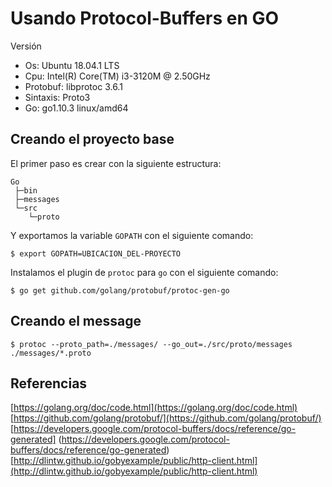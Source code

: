 # Usando Protocol-Buffers en GO

Versión
* Os: Ubuntu 18.04.1 LTS
* Cpu: Intel(R) Core(TM) i3-3120M @ 2.50GHz
* Protobuf: libprotoc 3.6.1
* Sintaxis: Proto3
* Go: go1.10.3 linux/amd64

## Creando el proyecto base

El primer paso es crear con la siguiente estructura:
```
Go
 ├─bin
 ├─messages
 └─src
    └─proto

```

Y exportamos la variable `GOPATH` con el siguiente comando:
```
$ export GOPATH=UBICACION_DEL-PROYECTO
```

Instalamos el plugin de `protoc` para `go` con el siguiente comando:
```
$ go get github.com/golang/protobuf/protoc-gen-go
```

## Creando el message


```
$ protoc --proto_path=./messages/ --go_out=./src/proto/messages ./messages/*.proto
```

## Referencias

[https://golang.org/doc/code.html](https://golang.org/doc/code.html)<br />
[https://github.com/golang/protobuf/](https://github.com/golang/protobuf/)<br />
[https://developers.google.com/protocol-buffers/docs/reference/go-generated]
(https://developers.google.com/protocol-buffers/docs/reference/go-generated)<br />
[http://dlintw.github.io/gobyexample/public/http-client.html](http://dlintw.github.io/gobyexample/public/http-client.html)